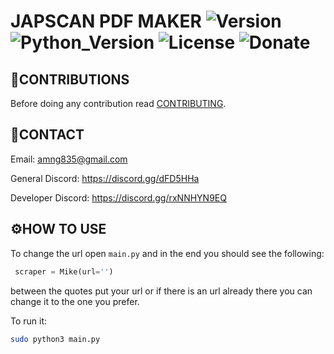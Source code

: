# JAPSCAN PDF MAKER ![Version](https://img.shields.io/badge/Version-v0.0.1-orange?style=flat-square&url=https://github.com/DEADSEC-SECURITY/CODEX/blob/master/ChangeLog.md) ![Python_Version](https://img.shields.io/badge/Python-3.7%2B-blue?style=flat-square) ![License](https://img.shields.io/badge/License-MIT-red?style=flat-square) ![Donate](https://img.shields.io/badge/Donate-Crypto-yellow?style=flat-square)

## 📝CONTRIBUTIONS

Before doing any contribution read <a href="https://github.com/DEADSEC-SECURITY/japscan_pdf_maker/blob/master/CONTRIBUTING.md">CONTRIBUTING</a>.

## 📧CONTACT

Email: amng835@gmail.com

General Discord: https://discord.gg/dFD5HHa

Developer Discord: https://discord.gg/rxNNHYN9EQ

## ⚙️HOW TO USE

To change the url open `main.py` and in the end you should see the following:
```python
 scraper = Mike(url='')
```
between the quotes put your url or if there is an url already there you can change it to the one you prefer.

To run it:
```bash
sudo python3 main.py
```
